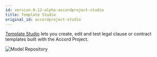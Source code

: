 ```yaml
---
id: version-0.12-alpha-accordproject-studio
title: Template Studio
original_id: accordproject-studio
---
```


[Template Studio](https://studio.accordproject.org) lets you create, edit and test legal clause or contract templates built with the Accord Project.

![Model Repository](/img/studio.png)
